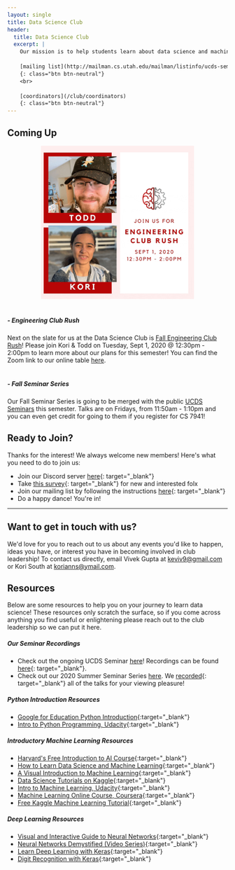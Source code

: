 ```yaml
---
layout: single
title: Data Science Club
header:
  title: Data Science Club
  excerpt: |
    Our mission is to help students learn about data science and machine learning through tutorials, presentations from industry professionals, and hands-on experience.
    
    [mailing list](http://mailman.cs.utah.edu/mailman/listinfo/ucds-seminar){: target="_blank"}
    {: class="btn btn-neutral"}
    <br>
    
    [coordinators](/club/coordinators)
    {: class="btn btn-neutral"}  
---
```


<style>
img.speaker {
  width: 200px;
  height: 286px;
  object-fit: cover;
}
img.flier {
  width: 350px;
  height: 350px;
  object-fit: cover;
}
</style>

## Coming Up
<div style="margin-bottom: 1rem">
	<div class="row" style="margin-bottom: 1rem">
		<div class="col-lg-5">
			<center><img class="shadow rounded flier" src="/assets/img/club_photos/club-rush.gif" alt="Club Rush Poster"/>
			</center>
			<br>
		</div>
		<div class="col-lg-7" style="display: flex; align-items:center;">
			<div>
			<h5>- Engineering Club Rush</h5>
			Next on the slate for us at the Data Science Club is 
			<a href="https://www.coe.utah.edu/students/current/club-rush/" target="_blank">Fall Engineering Club Rush</a>! Please join Kori & Todd on Tuesday, Sept 1, 2020 @ 12:30pm - 2:00pm to learn more about our plans for this semester! You can find the Zoom link to our online table <a href="https://www.coe.utah.edu/students/current/club-rush/" target="_blank">here</a>.<br><br>
			<h5>- Fall Seminar Series</h5>
			Our Fall Seminar Series is going to be merged with the public <a href="/seminar.html">UCDS Seminars</a> this semester. Talks are on Fridays, from 11:50am - 1:10pm and you can even get credit for going to them if you register for CS 7941!
			</div>
		</div>
	</div>
</div>

## Ready to Join?
Thanks for the interest! We always welcome new members! Here's what you need to do to join us:
* Join our Discord server [here](https://discord.gg/ySnSzRq){: target="_blank"}
* Take [this survey](https://docs.google.com/forms/d/e/1FAIpQLSf5sL5fB_Q06g3U_XQE_Sdx9ctwqCsdTOrTYUQE57Ie7GvgHA/viewform?usp=sf_link){: target="_blank"} for new and interested folx
* Join our mailing list by following the instructions [here](http://mailman.cs.utah.edu/mailman/listinfo/ucds-seminar){: target="_blank"}
* Do a happy dance! You're in!

---

## Want to get in touch with us?

We'd love for you to reach out to us about any events you'd like to happen, ideas you have, or interest you have in becoming involved in club leadership! To contact us directly, email Vivek Gupta at [keviv9@gmail.com](mailto:keviv9@gmail.com) or Kori South at [korianns@ymail.com](mailto:korianns@ymail.com).

## Resources

Below are some resources to help you on your journey to learn data science! These resources only scratch the surface, so if you come across anything you find useful or enlightening please reach out to the club leadership so we can put it here.

##### Our Seminar Recordings
* Check out the ongoing UCDS Seminar [here](/seminar.html)! Recordings can be found [here](https://www.youtube.com/playlist?list=PLMsvlws5lSAYvUeDbu7xg526nTirjhIBQ){: target="_blank"}.
* Check out our 2020 Summer Seminar Series [here](/club/summer-seminar-series). We [recorded](https://www.youtube.com/playlist?list=PLMsvlws5lSAb2cIyqmb7Ae7_omPK0m9hK){: target="_blank"} all of the talks for your viewing pleasure!

##### Python Introduction Resources
* [Google for Education Python Introduction](https://developers.google.com/edu/python/){:target="_blank"}
* [Intro to Python Programming, Udacity](https://www.udacity.com/course/introduction-to-python--ud1110){:target="_blank"}

##### Introductory Machine Learning Resources
* [Harvard's Free Introduction to AI Course](https://www.edx.org/course/cs50s-introduction-to-artificial-intelligence-with-python){:target="_blank"}
* [How to Learn Data Science and Machine Learning](http://blog.kaggle.com/2017/04/17/the-best-sources-to-study-machine-learning-and-ai-with-ben-hamner-kaggle-cto/){:target="_blank"}
* [A Visual Introduction to Machine Learning](http://www.r2d3.us/visual-intro-to-machine-learning-part-1/){:target="_blank"}
* [Data Science Tutorials on Kaggle](http://blog.kaggle.com/category/tutorials/){:target="_blank"}
* [Intro to Machine Learning, Udacity](https://www.udacity.com/course/intro-to-machine-learning--ud120){:target="_blank"}
* [Machine Learning Online Course, Coursera](https://www.coursera.org/learn/machine-learning){:target="_blank"}
* [Free Kaggle Machine Learning Tutorial](http://blog.kaggle.com/2016/04/25/free-kaggle-machine-learning-tutorial-for-python/){:target="_blank"}

##### Deep Learning Resources
* [Visual and Interactive Guide to Neural Networks](http://jalammar.github.io/visual-interactive-guide-basics-neural-networks/){:target="_blank"}
* [Neural Networks Demystified (Video Series)](https://www.youtube.com/watch?v=bxe2T-V8XRs){:target="_blank"}
* [Learn Deep Learning with Keras](http://p.migdal.pl/2017/04/30/teaching-deep-learning.html){:target="_blank"}
* [Digit Recognition with Keras](http://machinelearningmastery.com/handwritten-digit-recognition-using-convolutional-neural-networks-python-keras/){:target="_blank"}